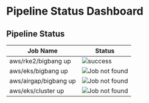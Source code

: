 # Pipeline Status Dashboard
## Pipeline Status
| Job Name | Status |
|----------|--------|
| aws/rke2/bigbang up | ![success](https://img.shields.io/badge/Passed-green?style=flat-square) |
| aws/eks/bigbang up | ![Job not found](https://img.shields.io/badge/Failed-red?style=flat-square) |
| aws/airgap/bigbang up | ![Job not found](https://img.shields.io/badge/Failed-red?style=flat-square) |
| aws/eks/cluster up | ![Job not found](https://img.shields.io/badge/Failed-red?style=flat-square) |
